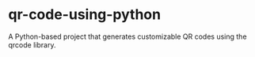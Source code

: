 # qr-code-using-python
 A Python-based project that generates customizable QR codes using the qrcode library.
